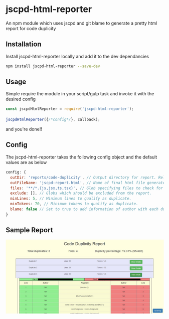 # jscpd-html-reporter
An npm module which uses jscpd and git blame to generate a pretty html report for code duplicity

## Installation

Install jscpd-html-reporter locally and add it to the dev dependancies
```bash
npm install jscpd-html-reporter --save-dev
```

## Usage

Simple require the module in your script/gulp task and invoke it with the desired config

```js
const jscpdHtmlReporter = require('jscpd-html-reporter');

jscpdHtmlReporter({/*config*/}, callback);

```

and you're done!!

## Config

The jscpd-html-reporter takes the following config object and the default values are as below

```js
config: {
  outDir: 'reports/code-duplicity', // Output directory for report. Relative to project root.
  outFileName: 'jscpd-report.html', // Name of final html file generated.
  files: '**/*.{js,jsx,ts,tsx}', // Glob specifying files to check for duplicity.
  exclude: [], // Globs which should be excluded from the report. 
  minLines: 5, // Minimum lines to qualify as duplicate.
  minTokens: 70, // Minimum tokens to qualify as duplicate.
  blame: false // Set to true to add information of author with each duplicate line (for Git).
}
```


## Sample Report

![This is what the report looks like](sample.jpg?raw=true "Sample Report")
